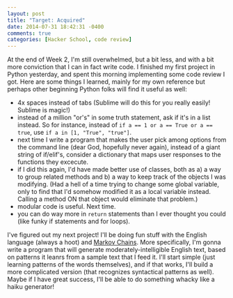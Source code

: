 ```yaml
---
layout: post
title: "Target: Acquired"
date: 2014-07-31 18:42:31 -0400
comments: true
categories: [Hacker School, code review]
---
```


At the end of Week 2, I'm still overwhelmed, but a bit less, and with a bit more conviction that I can in fact write code. I finished my first project in Python yesterday, and spent this morning implementing some code review I got. Here are some things I learned, mainly for my own reference but perhaps other beginning Python folks will find it useful as well:

* 4x spaces instead of tabs (Sublime will do this for you really easily! Sublime is magic!)
* instead of a million "or's" in some truth statement, ask if it's in a list instead. So for instance, instead of `if a == 1 or a == True or a == true`, use `if a in [1, "True", "true"]`.
* next time I write a program that makes the user pick among options from the command line (dear God, hopefully never again), instead of a giant string of if/elif's, consider a dictionary that maps user responses to the functions they excecute.
* if I did this again, I'd have made better use of classes, both as a) a way to group related methods and b) a way to keep track of the objects I was modifying. (Had a hell of a time trying to change some global variable, only to find that I'd somehow modified it as a local variable instead. Calling a method ON that object would eliminate that problem.)
* modular code is useful. Next time.
* you can do way more in `return` statements than I ever thought you could (like funky if statements and for loops).

I've figured out my next project! I'll be doing fun stuff with the English language (always a hoot) and [Markov Chains](http://setosa.io/blog/2014/07/26/markov-chains/). More specifically, I'm gonna write a program that will generate moderately-intelligible English text, based on patterns it leanrs from a sample text that I feed it. I'll start simple (just learning patterns of the words themselves), and if that works, I'll build a more complicated version (that recognizes syntactical patterns as well). Maybe if I have great success, I'll be able to do something whacky like a haiku generator!